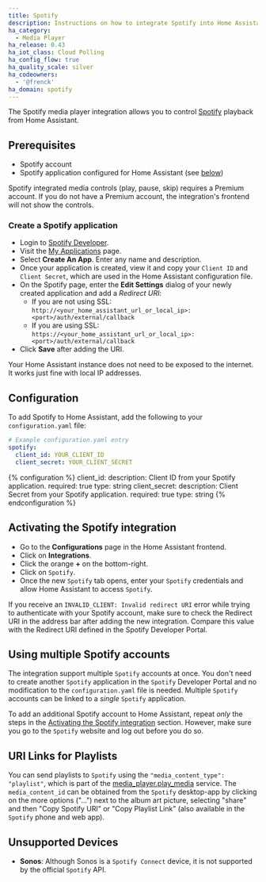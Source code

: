 ```yaml
---
title: Spotify
description: Instructions on how to integrate Spotify into Home Assistant.
ha_category:
  - Media Player
ha_release: 0.43
ha_iot_class: Cloud Polling
ha_config_flow: true
ha_quality_scale: silver
ha_codeowners:
  - '@frenck'
ha_domain: spotify
---
```


The Spotify media player integration allows you to control [Spotify](https://www.spotify.com/) playback from Home Assistant.

## Prerequisites

- Spotify account
- Spotify application configured for Home Assistant (see [below](#create-a-spotify-application))

<div class='note'>
  Spotify integrated media controls (play, pause, skip) requires a Premium account.
  If you do not have a Premium account, the integration's frontend will not show the controls.
</div>

### Create a Spotify application

- Login to [Spotify Developer](https://developer.spotify.com).
- Visit the [My Applications](https://developer.spotify.com/my-applications/#!/applications) page.
- Select **Create An App**. Enter any name and description.
- Once your application is created, view it and copy your `Client ID` and `Client Secret`, which are used in the Home Assistant configuration file.
- On the Spotify page, enter the **Edit Settings** dialog of your newly created application and add a *Redirect URI*:
  - If you are not using SSL: `http://<your_home_assistant_url_or_local_ip>:<port>/auth/external/callback`
  - If you are using SSL: `https://<your_home_assistant_url_or_local_ip>:<port>/auth/external/callback`
- Click **Save** after adding the URI.

<div class='note'>
  Your Home Assistant instance does not need to be exposed to the internet. It works just fine with local IP addresses.
</div>  

## Configuration

To add Spotify to Home Assistant, add the following to your `configuration.yaml` file:

```yaml
# Example configuration.yaml entry
spotify:
  client_id: YOUR_CLIENT_ID
  client_secret: YOUR_CLIENT_SECRET
```

{% configuration %}
client_id:
  description: Client ID from your Spotify application.
  required: true
  type: string
client_secret:
  description: Client Secret from your Spotify application.
  required: true
  type: string
{% endconfiguration %}

## Activating the Spotify integration

- Go to the **Configurations** page in the Home Assistant frontend.
- Click on **Integrations**.
- Click the orange **+** on the bottom-right.
- Click on `Spotify`.
- Once the new `Spotify` tab opens, enter your `Spotify` credentials and allow Home Assistant to access `Spotify`.

<div class='note'>

  If you receive an `INVALID_CLIENT: Invalid redirect URI` error while trying to
  authenticate with your Spotify account, make sure to check the Redirect URI in
  the address bar after adding the new integration. Compare this value with the
  Redirect URI defined in the Spotify Developer Portal.

</div>

## Using multiple Spotify accounts

The integration support multiple `Spotify` accounts at once. You don't need to
create another `Spotify` application in the `Spotify` Developer Portal and no
modification to the `configuration.yaml` file is needed. Multiple `Spotify`
accounts can be linked to a _single_ `Spotify` application.

To add an additional Spotify account to Home Assistant, repeat _only_ the steps
in the [Activating the Spotify integration](#activating-the-spotify-integration)
section. However, make sure you go to the `Spotify` website and log out before
you do so.

## URI Links for Playlists

You can send playlists to `Spotify` using the `"media_content_type": "playlist"`, which is part of the
[media_player.play_media](/integrations/media_player/#service-media_playerplay_media) service.
The `media_content_id` can be obtained from the `Spotify` desktop-app by clicking on the more options ("...") next to the album art picture, selecting "share" and then "Copy Spotify URI" or "Copy Playlist Link" (also available in the `Spotify` phone and web app).

## Unsupported Devices

- **Sonos**: Although Sonos is a `Spotify Connect` device, it is not supported by the official `Spotify` API.
